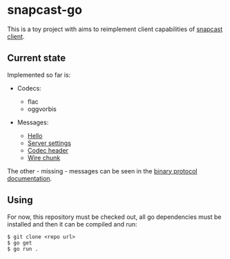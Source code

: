 # snapcast-go

This is a toy project with aims to reimplement client capabilities of [snapcast client](https://github.com/badaix/snapcast).

## Current state

Implemented so far is:

- Codecs:

  - flac
  - oggvorbis

- Messages:
  - [Hello](https://github.com/badaix/snapcast/blob/develop/doc/binary_protocol.md#hello)
  - [Server settings](https://github.com/badaix/snapcast/blob/develop/doc/binary_protocol.md#server-settings)
  - [Codec header](https://github.com/badaix/snapcast/blob/develop/doc/binary_protocol.md#codec-header)
  - [Wire chunk](https://github.com/badaix/snapcast/blob/develop/doc/binary_protocol.md#wire-chunk)

The other - missing - messages can be seen in the [binary protocol documentation](https://github.com/badaix/snapcast/blob/develop/doc/binary_protocol.md).

## Using

For now, this repository must be checked out, all go dependencies must be installed and then it can be compiled and run:

```
$ git clone <repo url>
$ go get
$ go run .
```
